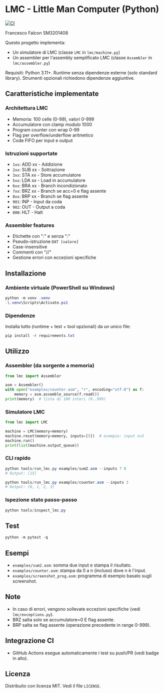 # LMC - Little Man Computer (Python)
[![CI](https://github.com/FrancescoFalcon/LMC/actions/workflows/ci.yml/badge.svg?branch=main)](https://github.com/FrancescoFalcon/LMC/actions/workflows/ci.yml)

Francesco Falcon SM3201408 

Questo progetto implementa:
- Un simulatore di LMC (classe `LMC` in `lmc/machine.py`)
- Un assembler per l'assembly semplificato LMC (classe `Assembler` in `lmc/assembler.py`)

Requisiti: Python 3.11+. Runtime senza dipendenze esterne (solo standard library). Strumenti opzionali richiedono dipendenze aggiuntive.

## Caratteristiche implementate

### Architettura LMC
- Memoria: 100 celle (0-99), valori 0-999
- Accumulatore con clamp modulo 1000
- Program counter con wrap 0-99
- Flag per overflow/underflow aritmetico
- Code FIFO per input e output

### Istruzioni supportate
- `1xx`: ADD xx - Addizione
- `2xx`: SUB xx - Sottrazione  
- `3xx`: STA xx - Store accumulatore
- `5xx`: LDA xx - Load in accumulatore
- `6xx`: BRA xx - Branch incondizionato
- `7xx`: BRZ xx - Branch se acc=0 e flag assente
- `8xx`: BRP xx - Branch se flag assente
- `901`: INP - Input da coda
- `902`: OUT - Output a coda
- `000`: HLT - Halt

### Assembler features
- Etichette con ":" e senza ":"
- Pseudo-istruzione `DAT [valore]`
- Case-insensitive
- Commenti con "//"
- Gestione errori con eccezioni specifiche

## Installazione

### Ambiente virtuale (PowerShell su Windows)

```powershell
python -m venv .venv
.\.venv\Scripts\Activate.ps1
```

### Dipendenze

Installa tutto (runtime + test + tool opzionali) da un unico file:

```powershell
pip install -r requirements.txt
```

## Utilizzo

### Assembler (da sorgente a memoria)

```python
from lmc import Assembler

asm = Assembler()
with open("examples/counter.asm", "r", encoding="utf-8") as f:
    memory = asm.assemble_source(f.read())
print(memory)  # lista di 100 interi (0..999)
```

### Simulatore LMC

```python
from lmc import LMC

machine = LMC(memory=memory)
machine.reset(memory=memory, inputs=[5])  # esempio: input n=5
machine.run()
print(list(machine.output_queue))
```

### CLI rapido

```powershell
python tools/run_lmc.py examples/sum2.asm --inputs 7 8
# Output: [15]

python tools/run_lmc.py examples/counter.asm --inputs 3
# Output: [0, 1, 2, 3]
```

### Ispezione stato passo-passo

```powershell
python tools/inspect_lmc.py
```

## Test

```powershell
python -m pytest -q
```

## Esempi

- `examples/sum2.asm`: somma due input e stampa il risultato.
- `examples/counter.asm`: stampa da 0 a n (incluso) dove n è l'input.
- `examples/screenshot_prog.asm`: programma di esempio basato sugli screenshot.

## Note

- In caso di errori, vengono sollevate eccezioni specifiche (vedi `lmc/exceptions.py`).
- BRZ salta solo se accumulatore=0 E flag assente.
- BRP salta se flag assente (operazione precedente in range 0-999).

## Integrazione CI

- GitHub Actions esegue automaticamente i test su push/PR (vedi badge in alto).

## Licenza

Distribuito con licenza MIT. Vedi il file `LICENSE`.
